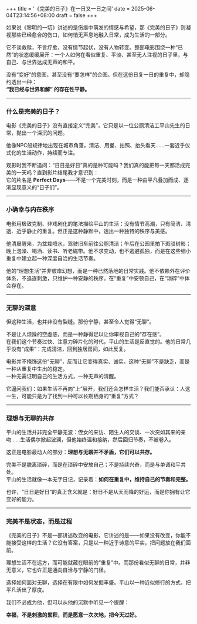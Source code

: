 +++
title = '《完美的日子》在一日又一日之间'
date = 2025-06-04T23:14:56+08:00
draft = false
+++

<!--more-->

如果说《黎明的一切》讲述的是伤痕中萌发的情感与希望，那《完美的日子》则凝视那些已经愈合的伤口，如何悄无声息地融入日常，成为生活的一部分。

它不谈救赎，不言疗愈，没有情节起伏，没有人物转变。整部电影围绕一种“已然”的状态缓缓展开：一个人如何在看似重复、平淡、甚至无人注视的日子里，与自己、与世界达成无声的和平。

没有“变好”的意图，甚至没有“要怎样”的企图。但在这份日复一日的重复中，却隐约透出一种：  
**“我已经与世界和解” 的存在性平静。**

---

### 什么是完美的日子？

电影《完美的日子》没有直接定义“完美”，它只是以一位公厕清洁工平山先生的日常，抛出一个深沉的问题。

他像NPC般规律地出现在城市角落，清洁、用餐、拍照、抬头看天……一套近乎仪式化的生活动作，持续而专注。

观影时我不断追问：“日日是好日”真的是种可能吗？我们真的能把每一天都活成完美的一天吗？直到影片结尾我才意识到：  
它的片名是 **Perfect Days**——不是一个完美时刻，而是一种由平凡叠加而成、逐渐显现意义的“日子们”。

---

### 小确幸与内在秩序

电影用极致克制、非戏剧化的笔法描绘平山的生活：没有情节高潮，只有简洁、清透、近乎静止的重复。但正是这种静默中，透出一种独特的秩序与美感。

他清晨醒来，为盆栽喷水，驾驶旧车前往公厕清洁；午后在公园里拍下斑驳树影；晚上泡澡、喝酒、读书、听老磁带。他不求变动，也不逃避孤独，而是在这些细小重复中建立起一种深度自洽的生活节奏。

他的“理想生活”并非彼岸幻想，而是一种已然落地的日常实践。他不依赖外在评价体系，不追逐刺激，只维护一种安静的秩序。在“重复”中安顿自己，在“琐碎”中体会存在。

---

### 无聊的深意

但这种生活，也并非没有裂缝。那份宁静，甚至令人觉得“无聊”。

不是让人烦躁的空虚感，而是一种静得足以让你审视自己的“存在感”。  
在我们这个节奏过快、注意力碎片化的时代，平山的生活是反直觉的。他的日常几乎没有“成果”：完成清洁，回到独居房间，如此反复。

电影并不掩饰这份“无聊”，反而让它变得真实、诚实。这种“无聊”不是缺乏，而是一种从重复中生出的稳定。  
一种无需证明自己的生活方式，一种无声的清醒。

它逼问我们：如果生活不再向“上”展开，我们还会怎样生活？我们能否承认：人这一生，可能只是为了找到一种可以长期栖身的“重复”方式？

---

### 理想与无聊的共存

平山的生活并非完全平静无波：侄女的来访、陌生人的交谈、一次突如其来的亲吻……生活偶尔掀起波澜，但他始终温和接纳，然后回归节奏，不被卷入。

这正是电影最动人的部分：**理想与无聊并不矛盾，它们可以共存。**

完美不是脱离琐碎，而是在琐碎中安放自己；不是持续兴奋，而是与单调和平共处。  
平山的生活就像一本无字日记，记录着：**如何在重复中，维持自己的节奏和完整。**

也许，“日日是好日”的真正含义就是：好日不是从天而降的好运，而是你拥有让它变好的能力。

---

### 完美不是状态，而是过程

《完美的日子》不是一部讲述改变的电影，它讲述的是——如果没有改变，你能不能接受这样的生活？它没有答案，只是以一种近乎诗意的平实，把问题放在我们面前。

理想生活不在远方，而可能就藏在眼前的“重复”中。而那份看似无聊的日常，并非无意义，它也许正是通向自洽与宁静的门径。

选择如何面对无聊，选择在有限中如何发掘丰盛。平山以一种近似修行的方式，把平凡活出了厚度。

我们不必成为他，但可以从他的沉默中听见一个提醒：

**幸福，不是刺激的累积，而是愿意一次次地，把今天过好。**
